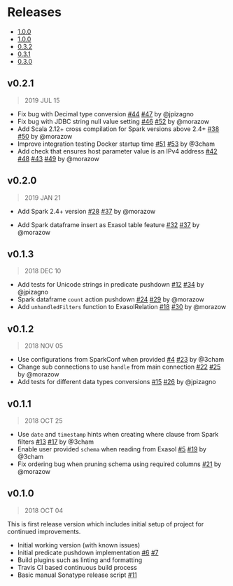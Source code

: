 # Releases

* [1.0.0](changes_1.1.0.md)
* [1.0.0](changes_1.0.0.md)
* [0.3.2](changes_0.3.2.md)
* [0.3.1](changes_0.3.1.md)
* [0.3.0](changes_0.3.0.md)

## v0.2.1

> 2019 JUL 15

* Fix bug with Decimal type conversion
  [#44](https://github.com/exasol/spark-exasol-connector/issues/44)
  [#47](https://github.com/exasol/spark-exasol-connector/pull/47) by @jpizagno
* Fix bug with JDBC string null value setting
  [#46](https://github.com/exasol/spark-exasol-connector/issues/46)
  [#52](https://github.com/exasol/spark-exasol-connector/pull/52) by @morazow
* Add Scala 2.12+ cross compilation for Spark versions above 2.4+
  [#38](https://github.com/exasol/spark-exasol-connector/issues/38)
  [#50](https://github.com/exasol/spark-exasol-connector/pull/50) by @morazow
* Improve integration testing Docker startup time
  [#51](https://github.com/exasol/spark-exasol-connector/issues/51)
  [#53](https://github.com/exasol/spark-exasol-connector/pull/53) by @3cham
* Add check that ensures host parameter value is an IPv4 address
  [#42](https://github.com/exasol/spark-exasol-connector/issues/42)
  [#48](https://github.com/exasol/spark-exasol-connector/pull/48)
  [#43](https://github.com/exasol/spark-exasol-connector/issues/43)
  [#49](https://github.com/exasol/spark-exasol-connector/pull/49) by @morazow

## v0.2.0

> 2019 JAN 21

* Add Spark 2.4+ version
  [#28](https://github.com/exasol/spark-exasol-connector/issues/28)
  [#37](https://github.com/exasol/spark-exasol-connector/pull/37) by @morazow

* Add Spark dataframe insert as Exasol table feature
  [#32](https://github.com/exasol/spark-exasol-connector/issues/32)
  [#37](https://github.com/exasol/spark-exasol-connector/pull/37) by @morazow

## v0.1.3

> 2018 DEC 10

* Add tests for Unicode strings in predicate pushdown
  [#12](https://github.com/exasol/spark-exasol-connector/issues/12)
  [#34](https://github.com/exasol/spark-exasol-connector/pull/34) by @jpizagno
* Spark dataframe `count` action pushdown
  [#24](https://github.com/EXASOL/spark-exasol-connector/issues/24)
  [#29](https://github.com/EXASOL/spark-exasol-connector/pull/29) by @morazow
* Add `unhandledFilters` function to ExasolRelation
  [#18](https://github.com/EXASOL/spark-exasol-connector/issues/18)
  [#30](https://github.com/EXASOL/spark-exasol-connector/pull/30) by @morazow

## v0.1.2

> 2018 NOV 05

* Use configurations from SparkConf when provided
  [#4](https://github.com/EXASOL/spark-exasol-connector/issues/4)
  [#23](https://github.com/EXASOL/spark-exasol-connector/pull/23) by @3cham
* Change sub connections to use `handle` from main connection
  [#22](https://github.com/EXASOL/spark-exasol-connector/issues/22)
  [#25](https://github.com/EXASOL/spark-exasol-connector/pull/25) by @morazow
* Add tests for different data types conversions
  [#15](https://github.com/EXASOL/spark-exasol-connector/issues/15)
  [#26](https://github.com/EXASOL/spark-exasol-connector/pull/26) by @jpizagno

## v0.1.1

> 2018 OCT 25

* Use `date` and `timestamp` hints when creating where clause from Spark filters
  [#13](https://github.com/EXASOL/spark-exasol-connector/issues/13)
  [#17](https://github.com/EXASOL/spark-exasol-connector/pull/17) by @3cham
* Enable user provided `schema` when reading from Exasol
  [#5](https://github.com/EXASOL/spark-exasol-connector/issues/5)
  [#19](https://github.com/EXASOL/spark-exasol-connector/pull/19) by @3cham
* Fix ordering bug when pruning schema using required columns
  [#21](https://github.com/EXASOL/spark-exasol-connector/pull/21) by @morazow

## v0.1.0

> 2018 OCT 04

This is first release version which includes initial setup of project for
continued improvements.

* Initial working version (with known issues)
* Initial predicate pushdown implementation
  [#6](https://github.com/EXASOL/spark-exasol-connector/pull/6)
  [#7](https://github.com/EXASOL/spark-exasol-connector/pull/7)
* Build plugins such as linting and formatting
* Travis CI based continuous build process
* Basic manual Sonatype release script
  [#11](https://github.com/EXASOL/spark-exasol-connector/pull/11)
